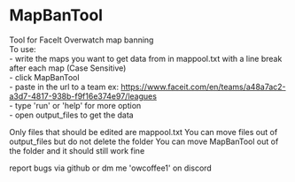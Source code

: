 # MapBanTool
Tool for FaceIt Overwatch map banning  <br />
To use:  <br />
        - write the maps you want to get data from in mappool.txt with a line break after each map (Case Sensitive)<br />
        - click MapBanTool  <br />
        - paste in the url to a team ex: https://www.faceit.com/en/teams/a48a7ac2-a3d7-4817-938b-f9f16e374e97/leagues <br />
        - type 'run' or 'help' for more option  <br />
        - open output_files to get the data  <br />
  
Only files that should be edited are mappool.txt
You can move files out of output_files but do not delete the folder
You can move MapBanTool out of the folder and it should still work fine


report bugs via github or dm me 'owcoffee1' on discord
